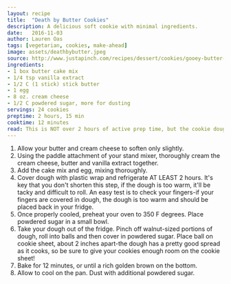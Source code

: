 ```yaml
---
layout: recipe
title:  "Death by Butter Cookies"
description: A delicious soft cookie with minimal ingredients.
date:   2016-11-03
author: Lauren Oas
tags: [vegetarian, cookies, make-ahead]
image: assets/deathbybutter.jpeg
source: http://www.justapinch.com/recipes/dessert/cookies/gooey-butter-cookies-4.html
ingredients:
- 1 box butter cake mix
- 1/4 tsp vanilla extract
- 1/2 C (1 stick) stick butter
- 1 egg
- 8 oz. cream cheese
- 1/2 C powdered sugar, more for dusting
servings: 24 cookies
preptime: 2 hours, 15 min
cooktime: 12 minutes
read: This is NOT over 2 hours of active prep time, but the cookie dough must be refrigerated for at least 2 hours before you roll and bake. You can easily make the dough the night before you bake. The key with this dough is keeping it cold-the high content of butter makes it necessary. Personally, I like the taste of these cookies the day after they've been baked-they have a sort of Madeline quality to them. These cookies WILL NOT come out crispy-they are more like small cakes, so extending the cooking time only burns them-as does greasing your cookie sheet!
---
```

1. Allow your butter and cream cheese to soften only slightly.
2. Using the paddle attachment of your stand mixer, thoroughly cream the cream cheese, butter and vanilla extract together.
3. Add the cake mix and egg, mixing thoroughly.
4. Cover dough with plastic wrap and refrigerate AT LEAST 2 hours. It's key that you don't shorten this step, if the dough is too warm, it'll be tacky and difficult to roll. An easy test is to check your fingers-if your fingers are covered in dough, the dough is too warm and should be placed back in your fridge.
5. Once properly cooled, preheat your oven to 350 F degrees. Place powdered sugar in a small bowl.
6. Take your dough out of the fridge. Pinch off walnut-sized portions of dough, roll into balls and then cover in powdered sugar. Place ball on cookie sheet, about 2 inches apart-the dough has a pretty good spread as it cooks, so be sure to give your cookies enough room on the cookie sheet!
7. Bake for 12 minutes, or until a rich golden brown on the bottom.
8. Allow to cool on the pan. Dust with additional powdered sugar.